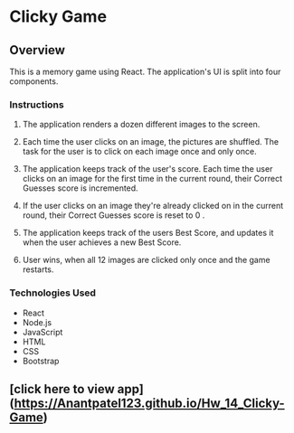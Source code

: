# Clicky Game

## Overview

This is a memory game using React. The application's UI is split into four components.

### Instructions

1. The application renders a dozen different images to the screen. 

2. Each time the user clicks on an image, the pictures are shuffled. The task for the user is to click on each image once and only once. 

3. The application keeps track of the user's score. Each time the user clicks on an image for the first time in the current round, their Correct Guesses score is incremented.

4. If the user clicks on an image they're already clicked on in the current round, their Correct Guesses score is reset to 0
.
5. The application keeps track of the users Best Score, and updates it when the user achieves a new Best Score.

6. User wins, when all 12 images are clicked only once and the game restarts.


### Technologies Used

* React
* Node.js
* JavaScript
* HTML
* CSS
* Bootstrap



## [click here to view app] (https://Anantpatel123.github.io/Hw_14_Clicky-Game)
